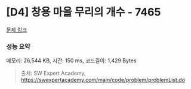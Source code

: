 # [D4] 창용 마을 무리의 개수 - 7465 

[문제 링크](https://swexpertacademy.com/main/code/problem/problemDetail.do?contestProbId=AWngfZVa9XwDFAQU) 

### 성능 요약

메모리: 26,544 KB, 시간: 150 ms, 코드길이: 1,429 Bytes



> 출처: SW Expert Academy, https://swexpertacademy.com/main/code/problem/problemList.do